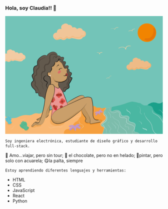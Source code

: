 ### Hola, soy Claudia!! 👋


<img src="Beach.png" width="700" align="center"  />

```
Soy ingeniera electrónica, estudiante de diseño gráfico y desarrollo full-stack.
```


:rocket: Amo...viajar, pero sin tour; 
:chocolate_bar: el chocolate, pero no en helado; 
:art:pintar, pero solo con acuarela; 
:yum:la palta, siempre  

```
Estoy aprendiendo diferentes lenguajes y herramientas:
```

- HTML
- CSS
- JavaScript
- React
- Python
